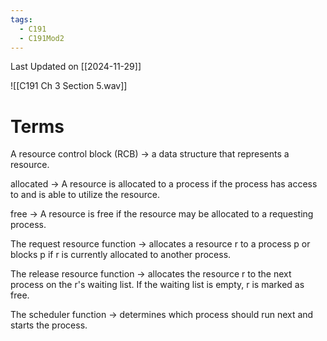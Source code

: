 ```yaml
---
tags:
  - C191
  - C191Mod2
---
```

Last Updated on [[2024-11-29]]

![[C191 Ch 3 Section 5.wav]]

# Terms

A resource control block (RCB) → a data structure that represents a resource.

allocated → A resource is allocated to a process if the process has access to and is able to utilize the resource.

free → A resource is free if the resource may be allocated to a requesting process.

The request resource function → allocates a resource r to a process p or blocks p if r is currently allocated to another process.

The release resource function → allocates the resource r to the next process on the r's waiting list. If the waiting list is empty, r is marked as free.

The scheduler function → determines which process should run next and starts the process.